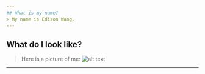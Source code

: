 ```yaml
---
## What is my name?
> My name is Edison Wang.
---
```

## What do I look like?
> Here is a picture of me:
> ![alt text](<img src="images/self-picture.jpg"> "Hey look, it's me!")
---
